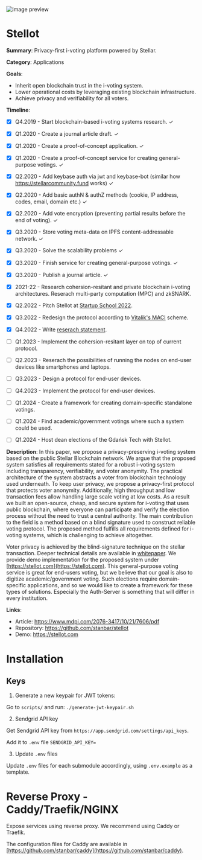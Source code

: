 ![image preview](https://raw.githubusercontent.com/stasbar/stellar-voting/master/img/stellot-scf.png)

# Stellot

**Summary**: Privacy-first i-voting platform powered by Stellar.

**Category**: Applications

**Goals**:
- Inherit open blockchain trust in the i-voting system.
- Lower operational costs by leveraging existing blockchain infrastructure.
- Achieve privacy and verifiability for all voters.

**Timeline**:
- [x] Q4.2019 - Start blockchain-based i-voting systems research. ✓

- [x] Q1.2020 - Create a journal article draft. ✓
- [x] Q1.2020 - Create a proof-of-concept application. ✓
- [x] Q1.2020 - Create a proof-of-concept service for creating general-purpose votings. ✓

- [x] Q2.2020 - Add keybase auth via jwt and keybase-bot (similar how https://stellarcommunity.fund works) ✓
- [x] Q2.2020 - Add basic authN & authZ methods (cookie, IP address, codes, email, domain etc.) ✓
- [x] Q2.2020 - Add vote encryption (preventing partial results before the end of voting). ✓

- [x] Q3.2020 - Store voting meta-data on IPFS content-addressable network. ✓
- [x] Q3.2020 - Solve the scalability problems ✓
- [x] Q3.2020 - Finish service for creating general-purpose votings. ✓
- [x] Q3.2020 - Publish a journal article. ✓

- [x] 2021-22 - Research cohersion-resitant and private blockchain i-voting architectures. Reserach multi-party computation (MPC) and zkSNARK.
- [x] Q2.2022 - Pitch Stellot at [Startup School 2022](https://pg.edu.pl/startup/2022-07/demo-day-2022-relacja).
- [x] Q3.2022 - Redesign the protocol according to [Vitalik's MACI](https://ethresear.ch/t/minimal-anti-collusion-infrastructure/5413) scheme.
- [x] Q4.2022 - Write [reserach statement](https://stan.bar/research-statement).

- [ ] Q1.2023 - Implement the cohersion-resitant layer on top of current protocol.
- [ ] Q2.2023 - Reserach the possibilities of running the nodes on end-user devices like smartphones and laptops.
- [ ] Q3.2023 - Design a protocol for end-user devices.
- [ ] Q4.2023 - Implement the protocol for end-user devices.

- [ ] Q1.2024 - Create a framework for creating domain-specific standalone votings.
- [ ] Q1.2024 - Find academic/government votings where such a system could be used.
- [ ] Q1.2024 - Host dean elections of the Gdańsk Tech with Stellot.


**Description**: In this paper, we propose a privacy-preserving i-voting system based on the public Stellar
Blockchain network. We argue that the proposed system satisfies all requirements stated for a robust
i-voting system including transparency, verifiability, and voter anonymity. The practical architecture
of the system abstracts a voter from blockchain technology used underneath. To keep user privacy,
we propose a privacy-first protocol that protects voter anonymity. Additionally, high throughput
and low transaction fees allow handling large scale voting at low costs. As a result we built an
open-source, cheap, and secure system for i-voting that uses public blockchain, where everyone can
participate and verify the election process without the need to trust a central authority. The main
contribution to the field is a method based on a blind signature used to construct reliable voting
protocol. The proposed method fulfills all requirements defined for i-voting systems, which is
challenging to achieve altogether.

Voter privacy is achieved by the blind-signature technique on the stellar transaction.  Deeper technical details are available in [whitepaper](https://www.mdpi.com/2076-3417/10/21/7606/pdf). We provide demo implementation for the proposed system under [https://stellot.com](https://stellot.com). This general-purpose voting service is great for end-users voting, but we believe that our goal is also to digitize academic/government voting. Such elections require domain-specific applications, and so we would like to create a framework for these types of solutions. Especially the Auth-Server is something that will differ in every institution.

**Links**:
- Article: https://www.mdpi.com/2076-3417/10/21/7606/pdf
- Repository: https://github.com/stanbar/stellot
- Demo: https://stellot.com

# Installation

## Keys

1. Generate a new keypair for JWT tokens:

Go to `scripts/` and run: `./generate-jwt-keypair.sh`

2. Sendgrid API key

Get Sendgrid API key from `https://app.sendgrid.com/settings/api_keys`.

Add it to `.env` file `SENDGRID_API_KEY=`

3. Update `.env` files

Update `.env` files for each submodule accordingly, using `.env.example` as a template.

# Reverse Proxy - Caddy/Traefik/NGINX

Expose services using reverse proxy. We recommend using Caddy or Traefik.

The configuration files for Caddy are available in [https://github.com/stanbar/caddy](https://github.com/stanbar/caddy).
